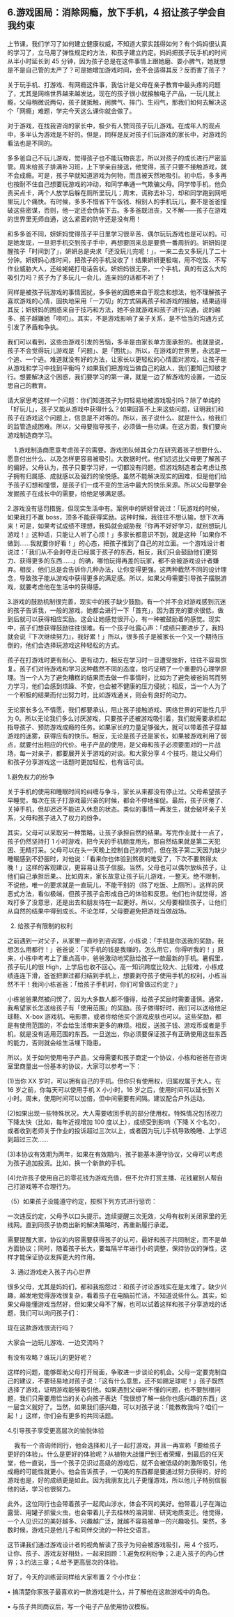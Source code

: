## 6.游戏困局：消除网瘾，放下手机，4 招让孩子学会自我约束
上节课，我们学习了如何建立健康权威，不知道大家实践得如何？有个妈妈很认真的学习了，立马用了弹性规定的方法，和孩子建立约定。妈妈把孩子玩手机的时间从半小时延长到 45 分钟，因为孩子总是在这件事情上跟她磨、耍小脾气，她就想是不是自己管的太严了？可是她增加游戏时间，会不会适得其反？反而害了孩子？


关于玩手机、打游戏、有网瘾这件事，我估计是父母在亲子教育中最头疼的问题了，尤其是网络世界越来越发达，现在的孩子很小就接触电子产品，一玩儿就上瘾，父母稍微说两句，孩子就抵触，闹脾气、摔门、生闷气，那我们如何去解决这个「网瘾」难题，学完今天这么课你就会做了。


对于游戏，在找我咨询的家长中，极少有人赞同孩子玩儿游戏。在成年人的观点中，多半认为游戏是不好的。但是，同样是反对孩子们玩游戏的家长中，对游戏的看法也是不同的。


多多爸自己不玩儿游戏，觉得孩子也不能玩物丧志，所以对孩子的成长进行严密监管。周末给孩子排满补习班，上下学亲自接送，他觉得，孩子只要不接触游戏，就不会成瘾。可是，孩子早就知道游戏为何物，而且被天然地吸引。初中后，多多再也按耐不住自己想要玩游戏的冲动，和同学串通一气欺骗父母。同学带手机，他负责买点卡，两个人放学后躲在厕所里玩儿；周末，谎称去补习，却和同学跑到网吧里玩儿个痛快。有时候，多多不惜省下午饭钱、租别人的手机玩儿，要不是爸爸撞破这些密谋，否则，他一定还会伪装下去。多多爸既沮丧，又不解——孩子在游戏的世界里无师自通，这么紧密的防守还是没有用！


和多多爸不同，妍妍妈觉得孩子平日里学习很辛苦、偶尔玩玩游戏也是可以的。可是她发现，一旦把手机交到孩子手中，再想要回来总是要费一番周折的。妍妍妈提醒孩子「时间到了」，妍妍总是央求「还没玩儿完呢！」，一来二去又多玩儿了二十分钟。妍妍妈心疼时间，把孩子的手机没收了！结果妍妍更极端，用不吃饭、不写作业威胁大人，还给姥姥打电话告状。妍妍妈很无奈，一个手机，真的有这么大的吸引力吗？孩子为了多玩儿一会儿，连亲妈的话都不听了！


同样是被孩子玩游戏的事情困扰，多多爸的困惑来自于观念和想法，他不理解孩子喜欢游戏的心情，固执地采用「一刀切」的方式隔离孩子和游戏的接触，结果适得其反；妍妍妈的困惑来自于技巧和方法，她不会就游戏和孩子进行沟通，说的越多、孩子越嫌她「唠叨」。其实，不是游戏影响了亲子关系，是不恰当的沟通方式引发了矛盾和争执。


我们可以看到，这些由游戏引发的苦恼，多半是由家长单方面承担的。也就是说，孩子不会觉得玩儿游戏是「问题」、是「困扰」。所以，在游戏的世界里，永远是一个追、一个逃。难道就没有好的方法，让家长以更轻松的心情面对游戏，让孩子能从游戏和学习中找到平衡吗？如果我们把游戏当做自己的敌人，我们要知己知彼才行。想要解决这个困惑，我们要学习的第一课，就是一边了解游戏的设置，一边反思自己的教育。


请大家思考这样一个问题：你们知道孩子为何轻易地被游戏吸引吗？除了单纯的「好玩儿」，孩子又能从游戏中获得什么？如果回答不上来这些问题，证明我们和孩子在游戏这个问题上，信息是不对等的。所以，孩子说什么、就是什么，给我们的监管造成困难。所以，父母要指导孩子，必须做一些功课。在这方面，我们要向游戏制造商学习。


    1.游戏制造商愿意考虑孩子的需要。游戏团队倾其全力在研究着孩子想要什么、愿意付出什么、以及怎样更容易被吸引。大数据时代，他们远远比父母更了解孩子的偏好。父母认为，孩子只要学习好，一切都没有问题。但游戏制造者会考虑让孩子拥有归属感、成就感以及强烈的愉悦感。虽然不能解决现实的困难，但是他们给予孩子幻想和憧憬，是孩子们一成不变的生活中最大的快乐来源。所以父母要学会发掘孩子在成长中的需要，给他足够满足感。


2.游戏没有惩罚措施，但现实生活中有。案例中的妍妍曾说过：「玩游戏的时候，如果我打不赢 boss，顶多不能获得奖励。这种时候，我往往不想认输，想下次再来！可是，如果考试成绩不理想，我妈就会威胁我『你再不好好学习，就别想玩儿游戏！』这种话，只能让人听了心烦！」多家长都意识不到，就是这种「如果你不做到……我就要你好看！」的心态，把孩子推到了自己的对立面。一个游戏设计者说过：「我们从不会剥夺走已经属于孩子的东西，相反，我们只会鼓励他们更努力、获得更多的东西……」的确，哪怕玩得再差的玩家，都不会被游戏设计者嫌弃。相反，他们总是会告诉你几种办法，让你变得更强。这两种截然不同的设计理念，导致孩子能从游戏中获得更多的满足感。所以，如果父母需要引导孩子摆脱游戏，就要考虑他在生活中的获得感。


3.游戏的鼓励机制很完善，现实中的孩子缺少鼓励。有一个并不会对游戏感到沉迷的孩子告诉我，一般的游戏，她都会进行一下「首充」，因为首充的要求很低，做到后就可以获得相应奖励。这会让她感觉很开心，有一种被鼓励着的感觉。现实中，孩子们想获得鼓励往往很难。有一个孩子吐露心声：「成绩只要进步了，我妈就会说『下次继续努力』，我好累！」所以，很多孩子是被家长一个又一个期待压倒的，他们会选择玩游戏这种轻松的方式。


孩子在打游戏时更有耐心、更有动力，相反在学习时一旦遭受挫折，往往不容易恢复。孩子们对待游戏和学习这种截然不同的态度，恰巧证明了一个重要的心理学原理。当一个人为了避免糟糕的结果而去做一件事情时，比如为了避免被爸妈骂而努力学习，他们会感到烦躁、不安，也会被不健康的压力侵扰；相反，当一个人为了一个积极的结果而付出努力时，比如游戏通关，则会有良好的动力。


无论家长多么不情愿，我们都要承认，阻止孩子接触游戏、网络世界的可能性几乎为 0。所以无论我们多么讨厌游戏，只要孩子还被游戏吸引着，我们就需要承担起指导孩子、预防游戏成瘾的任务。如果家长的力量足够强大，就可以带着孩子穿越游戏的迷雾，获得应有的快乐。相反，无论是孩子还是家长，如果被游戏利用了弱点，就要付出相应的代价。电子产品的使用，是父母和孩子必须要面对的一片战场，每一对亲子，都要展开关于游戏的对谈。和大家分享 4 个技巧，能让父母们和孩子分享游戏这一话题时更加轻松，也有话可谈。


1.避免权力的纷争


关于手机的使用和睡眠时间的纠缠与争斗，家长从来都没有停止过。父母希望孩子早睡觉，每次在孩子打游戏最兴奋的时候，都会不停地催促。最后，孩子厌倦了、关掉手机，但却迟迟不能进入休息的状态。类似的事情一再发生，就会破坏亲子关系，父母和孩子进入了权力的纷争。


其实，父母可以采取另一种策略，让孩子承担自然的结果。写完作业就十一点了，孩子仍然坚持打 1 小时游戏，把今天的手机额度用光，那自然结果就是第二天犯困、无精打采。父母可以在头一天晚上控制自己的唠叨，但在孩子第二天因为缺少睡眠感到不舒服时，对他说：「看来你也体验到熬夜的难受了，下次不要熬得太晚！」这样的客观建议，更容易让孩子信服。当然，父母也可以偶尔放纵孩子，让他们自己承担后果。、比如周末，家长故意让孩子玩儿游戏，一整天。绝不限制，不说他，唯一的要求就是一直玩儿，不能干别的（除了吃饭、上厕所）。这样的厌恶式方法，看似极端，但孩子孩子会形成自己的体验和反思。他们也许就觉得，游戏打多了没意思，还是出去和朋友待在一起更好。所以，父母要相信孩子，让他们从自然的结果中得到成长。不论怎样，父母要避免把游戏当做战场。


2. 给孩子有限制的权利


之前遇到一对父子，从家里一直吵到咨询室，小栋说：「手机是你送我的奖励，我想怎么用都行！」爸爸说：「买手机的钱是我赚的，怎么用它，你得听我的！」原来，小栋中考考上了重点高中，爸爸激动地奖励给孩子一款最新的手机。暑假里，孩子玩儿的很 High，上学后也收不回心。高一知识跨度比较大、比较难，小栋成绩连连下滑，爸爸把罪过都归结到手机上，想要剥夺孩子使用手机的权利，小栋当然不干！我问小栋爸爸：「给孩子手机时，你们可曾做过约定？」


小栋爸爸果然被问愣了，因为大多数人都不懂得，给孩子奖励时需要谨慎。通常，我希望家长怎送给孩子有「使用范围」的奖励。孩子做得好时，我们可以送给他足球鞋、X-box 游戏机、电影票，或者你给他买个游戏皮肤也可以。这些奖励，都是有使用范围的，不会给生活带来更多的麻烦。相反，送孩子钱、游戏币或者是手机，就是没有适用范围的东西。一旦送出，你必须要保证孩子有正确使用这些东西的能力，否则就会给生活埋下隐患。


所以，关于如何使用电子产品，父母需要和孩子商定一个协议，小栋和爸爸在咨询室里商量出一份基本的协议，大家可以参考一下：


(1)当你 XX 岁时，可以拥有自己的手机。但你只有使用权，归属权属于大人。在 16 岁之前，你每天可以使用手机 X 小小时，16 岁之后，使用时间可以延长到 X 小时。周末，使用时间可以加倍，但中间需要有间隔。建议配合户外运动。


(2)如果出现一些特殊状况，大人需要收回手机的部分使用权。特殊情况包括视力下降太快（比如，每年近视增加 100 度以上），成绩受到影响（下降 X 个名次），或者收到老师关于作业的投诉超过三次以上，或者因为玩儿手机导致晚睡、上学迟到超过三次……


(3)本协议有效期为两年，如果在有效期内，孩子能基本遵守协议，父母可以考虑为孩子追加投资。比如，换一个新款的手机。


(4)允许孩子使用自己的零花钱为游戏充值，但不允许打赏主播、花钱雇别人帮自己打游戏等不合理行为。


（5）如果孩子没能遵守约定，按照下列方式进行惩罚：


一次违反约定，父母予以口头提示。连续提醒三次无效，父母有权利关闭家里的无线网。直到同孩子协商出新的解决策略时，再重新履行承诺。


需要提醒大家，协议的内容需要获得孩子的认可，最好和孩子共同制定，而不是单方面协议；同时，随着孩子长大，要每隔半年进行小的调整，保持协议的弹性，这样才能保证协议发挥更大的作用。


3. 通过游戏走入孩子内心世界


很多父母，尤其是妈妈们，都和我抱怨过：和孩子讨论游戏实在是太难了。缺少兴趣，越发地觉得游戏很复杂，看着孩子在电脑前忙活，不知道说些什么。其实，如果父母能懂游戏当然好，但如果父母不了解，也可以试着这样和孩子分享游戏的话题，我们可以询问孩子们：


现在这款游戏很流行吗？


大家会一边玩儿游戏、一边交流吗？


有没有攻略？谁玩儿的更好呢？


这样的问题，能够帮助父母打开局面，争取进一步谈论的机会。父母一定要克制自己的建议，不要轻易地对孩子说：「这有什么意思，还不如踢足球呢！」孩子既然选择了游戏，证明游戏能够吸引他。如果遇到父母听不懂的问题，也不要刨根问题，我们只需要用恰当的关心向孩子表达「我很想了解一些你也感兴趣的东西」这一层含义就好了。当然，如果我们感兴趣，可以对孩子说：「能教教我吗？咱们一起！」这样，你们会有更多的共同话题。


4.引导孩子享受更高层次的愉悦体验


    我有一个咨询师同行，他会选择和儿子一起打游戏，并且一再宣称「要给孩子更好的体验」。什么是更好的体验呢？从植物大战僵尸到王者荣耀，到最后的任天堂，他一直说，当一个孩子见识过高级的游戏后，就不会被低级的刺激所吸引，他成瘾的可能性就更小。他会告诉孩子，一切美的东西都是要通过努力获得的，好的游戏也是，好的成绩更是如此。因为我朋友比儿子更懂游戏，所以他儿子特别信服他的话，学习也很努力。


此外，这位同行也会带着孩子一起爬山涉水，体会不同的美好。他带着儿子在海边露营、用罐子抓萤火虫，也会带着儿子去桂林的溶洞里、研究地质变迁。他觉得，一个人见识过的美好越多、兴趣越广泛，就越不容易被单一的兴趣吸引。果然，多数时候，游戏只是他儿子和同伴交流的一种社交语言。


这节课我们通过游戏设计者的视角解读了孩子为何会被游戏吸引，用 4 个技巧，让你、孩子、游戏友好相处，一起来回顾：1.避免权利纷争；2.走入孩子的内心世界；3.约法三章；4.给予更高层次的体验。


好了，今天的训练营同样给大家布置 2 个小作业： 


• 搞清楚你家孩子最喜欢的一款游戏是什么，并了解他在这款游戏中的角色。


• 与孩子共同商议后，写一个电子产品使用协议模板。

